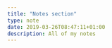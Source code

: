 ```yaml
---
title: "Notes section"
type: note
date: 2019-03-26T08:47:11+01:00
description: All of my notes
---
```

